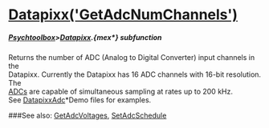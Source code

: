 # [Datapixx('GetAdcNumChannels')](Datapixx-GetAdcNumChannels) 
##### [Psychtoolbox](Pyschtoolbox)>[Datapixx](Datapixx).{mex*} subfunction


Returns the number of ADC (Analog to Digital Converter) input channels in the  
Datapixx. Currently the Datapixx has 16 ADC channels with 16-bit resolution. The  
[ADCs](ADCs) are capable of simultaneous sampling at rates up to 200 kHz.  
See [DatapixxAdc](DatapixxAdc)\*Demo files for examples.  
  


###See also:
[GetAdcVoltages](Datapixx-GetAdcVoltages), [SetAdcSchedule](Datapixx-SetAdcSchedule)
